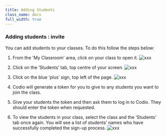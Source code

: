 ```yaml
---
title: Adding Students
class_name: docs
full_width: true
---
```


### Adding students : invite
You can add students to your classes.  To do this follow the steps below: 

1. From the 'My Classroom' area, click on your class to open it. 
![xxx](/img/docs/xxxx.png)

1. Click on the ‘Students’ tab, top centre of your screen.
![xxx](/img/docs/xxxx.png)

1. Click on the blue ‘plus’ sign, top left of the page.
![xxx](/img/docs/xxxx.png)

1. Codio will generate a token for you to give to any students you want to join the class.

1. Give your students the token and then ask them to log in to Codio. They should enter the token when requested.
1. To view the students in your class, select the class and the ‘Students’ tab once again. You will see a list of students’ names who have successfully completed the sign-up process. 
![xxx](/img/docs/xxxx.png)